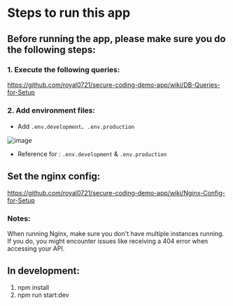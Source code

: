 # Steps to run this app

## Before running the app, please make sure you do the following steps:

### 1. Execute the following queries:

https://github.com/royal0721/secure-coding-demo-app/wiki/DB-Queries-for-Setup

### 2. Add environment files:

- Add `.env.development`、`.env.production`

![image](https://github.com/user-attachments/assets/20e4bd3a-ba22-46c4-9d13-7b2fe282582f)

- Reference for : `.env.development` & `.env.production`



## Set the nginx config:
https://github.com/royal0721/secure-coding-demo-app/wiki/Nginx-Config-for-Setup

### Notes: 
When running Nginx, make sure you don't have multiple instances running. If you do, you might encounter issues like receiving a 404 error when accessing your API.




## In development:
1. npm install
2. npm run start:dev
